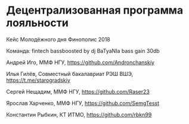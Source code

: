 # Децентрализованная программа лояльности 
Кейс Молодёжного дня Финополис 2018

Команда: fintech bassboosted by dj BaTyaNIa bass gain 30db

Андрей Иго, ММФ НГУ, https://github.com/Andronchanskiy 

Илья Гилёв, Совместный бакалавриат РЭШ ВШЭ, https://t.me/starogradskiy 

Сергей Нещадим, ММФ НГУ, https://github.com/Raser23

Ярослав Харченко, ММФ НГУ, https://github.com/SemgTesst

Константин Рыбкин, КТ ИТМО, https://github.com/rbkn99
